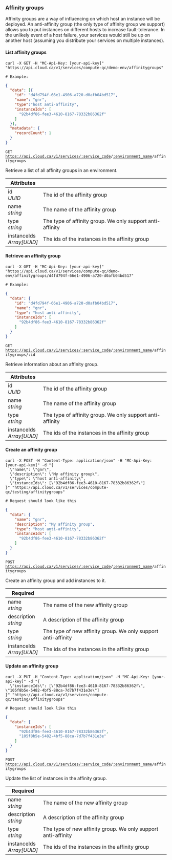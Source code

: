 ### Affinity groups

Affinity groups are a way of influencing on which host an instance will be deployed. An anti-affinity group (the only type of affinity group we support) allows you to put instances on different hosts to increase fault-tolerance. In the unlikely event of a host failure, your services would still be up on another host (assuming you distribute your services on multiple instances).

<!-------------------- LIST AFFINITY GROUPS -------------------->

#### List affinity groups

```shell
curl -X GET -H "MC-Api-Key: [your-api-key]"
"https://api.cloud.ca/v1/services/compute-qc/demo-env/affinitygroups"

# Example:
```
```json
{
  "data": [{
    "id": "d4fd794f-66e1-4906-a720-d0afb04bd517",
    "name": "gnr",
    "type":"host anti-affinity",
    "instanceIds": [
      "92b4df86-fee3-4610-8167-78332b86362f"
    ]
  }],
  "metadata": {
    "recordCount": 1
  }
}
```

<code>GET https://api.cloud.ca/v1/services/<a href="#service-connections">:service_code</a>/<a href="#environments">:environment_name</a>/affinitygroups</code>

Retrieve a list of all affinity groups in an environment.

Attributes | &nbsp;
---------- | -----
id<br/>*UUID* | The id of the affinity group
name<br/>*string* | The name of the affinity group
type<br/>*string* | The type of affinity group. We only support anti-affinity
instanceIds<br/>*Array[UUID]* | The ids of the instances in the affinity group


<!-------------------- RETRIEVE AN AFFINITY GROUP -------------------->

#### Retrieve an affinity group

```shell
curl -X GET -H "MC-Api-Key: [your-api-key]"
"https://api.cloud.ca/v1/services/compute-qc/demo-env/affinitygroups/d4fd794f-66e1-4906-a720-d0afb04bd517"

# Example:
```
```json
{
  "data": {
    "id": "d4fd794f-66e1-4906-a720-d0afb04bd517",
    "name": "gnr",
    "type": "host anti-affinity",
    "instanceIds": [
      "92b4df86-fee3-4610-8167-78332b86362f"
    ]
  }
}
```

<code>GET https://api.cloud.ca/v1/services/<a href="#service-connections">:service_code</a>/<a href="#environments">:environment_name</a>/affinitygroups/:id</code>

Retrieve information about an affinity group.

Attributes | &nbsp;
---------- | -----
id<br/>*UUID* | The id of the affinity group
name<br/>*string* | The name of the affinity group
type<br/>*string* | The type of affinity group. We only support anti-affinity
instanceIds<br/>*Array[UUID]* | The ids of the instances in the affinity group



<!-------------------- CREATE AN AFFINITY GROUP -------------------->

#### Create an affinity group

```shell
curl -X POST -H "Content-Type: application/json" -H "MC-Api-Key: [your-api-key]" -d "{
  \"name\": \"gnr\",
  \"description\": \"My affinity group\",
  \"type\": \"host anti-affinity\",
  \"instanceIds\": [\"92b4df86-fee3-4610-8167-78332b86362f\"]
}" "https://api.cloud.ca/v1/services/compute-qc/testing/affinitygroups"

# Request should look like this
```
```json
{
  "data": {
    "name": "gnr",
    "description": "My affinity group",
    "type": "host anti-affinity",
    "instanceIds": [
      "92b4df86-fee3-4610-8167-78332b86362f"
    ]
  }
}
```

<code>POST https://api.cloud.ca/v1/services/<a href="#service-connections">:service_code</a>/<a href="#environments">:environment_name</a>/affinitygroups</code>

Create an affinity group and add instances to it.

Required | &nbsp;
---------- | -----
name<br/>*string* | The name of the new affinity group
description<br/>*string* | A description of the affinity group
type<br/>*string* | The type of new affinity group. We only support anti-affinity
instanceIds<br/>*Array[UUID]* | The ids of the instances in the affinity group



<!-------------------- CREATE AN AFFINITY GROUP -------------------->

#### Update an affinity group

```shell
curl -X PUT -H "Content-Type: application/json" -H "MC-Api-Key: [your-api-key]" -d "{
  \"instanceIds\": [\"92b4df86-fee3-4610-8167-78332b86362f\", \"105f8b5e-5482-4bf5-88ca-7d7b7f431e3e\"]
}" "https://api.cloud.ca/v1/services/compute-qc/testing/affinitygroups"

# Request should look like this
```
```json
{
  "data": {
    "instanceIds": [
      "92b4df86-fee3-4610-8167-78332b86362f",
      "105f8b5e-5482-4bf5-88ca-7d7b7f431e3e"
    ]
  }
}
```

<code>POST https://api.cloud.ca/v1/services/<a href="#service-connections">:service_code</a>/<a href="#environments">:environment_name</a>/affinitygroups</code>

Update the list of instances in the affinity group.

Required | &nbsp;
---------- | -----
name<br/>*string* | The name of the new affinity group
description<br/>*string* | A description of the affinity group
type<br/>*string* | The type of new affinity group. We only support anti-affinity
instanceIds<br/>*Array[UUID]* | The ids of the instances in the affinity group
